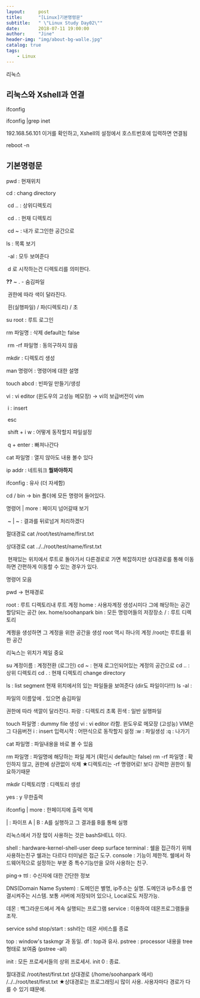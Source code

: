 ```yaml
---
layout:     post
title:      "[Linux]기본명령문"
subtitle:   " \"Linux Study Day02\""
date:       2018-07-11 19:00:00
author:     "Jine"
header-img: "img/about-bg-walle.jpg"
catalog: true
tags:
    - Linux
---
```




리눅스

## 리눅스와 Xshell과 연결

ifconfig

ifconfig |grep inet

192.168.56.101 이거를 확인하고,  Xshell의 설정에서 호스트번호에 입력하면 연결됨

reboot -n



## 기본명령문

pwd : 현재위치

cd : chang directory 

​	cd .. : 상위디렉토리

​	cd . : 현재 디렉토리

​	cd ~ : 내가 로그인한 공간으로

ls : 목록 보기

​	 -al : 모두 보여준다

​	d 로 시작하는건 디렉토리를 의미한다.

**??**	~ . - 숨김파일

​	권한에 따라 색이 달라진다.

​	흰(실행파일) / 파(디렉토리) / 초

su root : 루트 로그인

rm 파일명 : 삭제 default는 false

​	rm -rf 파일명 : 동의구하지 않음

mkdir : 디렉토리 생성

man 명령어 : 명령어에 대한 설명

touch abcd : 빈파일 만들기/생성

vi : vi editor (윈도우의 고성능 메모장) -> vi의 보급버전이 vim 

​	i : insert

​	esc

​	shift + i w : 어떻게 동작할지 파일설정

​	q + enter : 빠져나간다

cat 파일명 : 열지 않아도 내용 볼수 있다

ip addr : 네트워크 **뭘봐야하지**

ifconfig : 유사 (더 자세함)





cd / bin -> bin 폴더에 모든 명령어 들어있다.

명령어 | more : 페이지 넘어갈때 보기

​	~ | ~ : 결과를 뒤로넘겨 처리하겠다

절대경로 cat /root/test/name/first.txt

상대경로 cat ../../root/test/name/first.txt

​	현재있는 위치에서 루트로 돌아가서 다른경로로 가면 복잡하지만 상대경로를 통해 이동하면 간편하게 이동할 수 있는 경우가 있다.







명령어 모음

pwd -> 현재경로

root : 루트 디렉토리내 루트 계정
home : 사용자계정 생성시미다 그에 해당하는 공간할당되는 공간 (ex. home/soohanpark
bin : 모든 명렁어들의 저장장소
/ : 루트 디렉토리

계쩡을 생성하면 그 계정을 위한 공간을 생성 root 역시 하나의 계정
/root는 루트를 위한 공간

리눅스는 위치가 제일 중요

su 계정이름 : 계정전환 (로그인)
cd ~ : 현재 로그인되어있는 계정의 공간으로
cd .. : 상위 디렉토리
cd . : 현재 디렉토리
 change directory

ls : list segment 현재 위치에서의 있는 파일들을 보여준다 (dir도 파일이다!!!) 
ls -al : 

파일의 이름앞에 . 있으면 숨김파일

권한에 따라 색깔이 달라진다.
파랑 : 디렉토리
초록
흰색 : 일반 실행파일

touch 파일명 : dummy file 생성
vi : vi editor 라함. 윈도우로 메모장 (고성능) VIM은 그 다음버전
i : insert 입력시작
: 어떤식으로 동작할지 설정
:w : 파일생성
:q : 나가기

cat 파일명 : 파일내용을 바로 볼 수 있음

rm 파일명 : 파일명에 해당하는 파일 제거 (확인시 default는 false)
rm -rf 파일명 : 확인하지 않고, 권한에 상관없이 삭제
★디렉토리는 -rf 명령어로! 보다 강력한 권한이 필요하기때문

mkdir 디렉토리명 : 디렉토리 생성

yes : y 무한출력

ifconfig | more : 한페이지에 출력 억제

| : 파이프 
A | B : A를 실행하고 그 결과를 B를 통해 실행


리눅스에서 가장 많이 사용하는 것은 bashSHELL 이다.

shell : hardware-kernel-shell-user
        deep                   surface
terminal : 쉘을 접근하기 위헤 사용하는친구 쉘과는 다르다 터미널은 접근 도구.
console : 기능이 제한적. 쉘에서 하드웨어적으로 설정하는 부분 중 특수기능만을 모아 사용하는 친구.

ping-> ttl : 수신자에 대한 간단한 정보

DNS(Domain Name System) : 도메인은 별명, ip주소는 실명.   도메인과 ip주소를 연결시켜주는 시스템.
			보통 서버에 저장되어 있으나, Local로도 저장가능.

데몬 : 백그라운드에서 계속 실행되는 프로그램
service : 이용하여 데몬프로그램들을 조작.

service sshd stop/start : ssh라는 데몬 서비스를 종료

top : window's taskmgr 과 동일.
df : top과 유사.
pstree : processor 내용을 tree 형태로 보여줌 (pstree -all)

init : 모든 프로세서들의 상위 프로세서.
init 0 : 종료.


절대경로 /root/test/first.txt
상대경로 (/home/soohanpark 에서) /../../root/test/first.txt
★상대경로는 프로그래밍시 많이 사용. 사용자마다 경로가 다를 수 있기 떄문에.